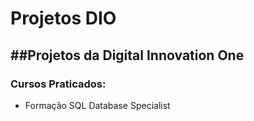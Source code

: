 # Projetos DIO
##Projetos da Digital Innovation One
----

### Cursos Praticados:

  * Formação SQL Database Specialist
